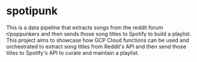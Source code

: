 # spotipunk
This is a data pipeline that extracts songs from the reddit forum r/poppunkers and then sends those song titles to Spotify to build a playlist.
This project aims to showcase how GCP Cloud functions can be used and orchestrated to extract song titles from Reddit's API and then send those titles to Spotify's API to curate and maintain a playlist. 
